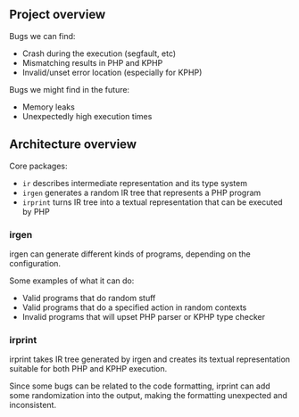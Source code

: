 ## Project overview

Bugs we can find:

* Crash during the execution (segfault, etc)
* Mismatching results in PHP and KPHP
* Invalid/unset error location (especially for KPHP)

Bugs we might find in the future:

* Memory leaks
* Unexpectedly high execution times

## Architecture overview

Core packages:

* `ir` describes intermediate representation and its type system
* `irgen` generates a random IR tree that represents a PHP program
* `irprint` turns IR tree into a textual representation that can be executed by PHP

### irgen

irgen can generate different kinds of programs, depending on the configuration.

Some examples of what it can do:

* Valid programs that do random stuff
* Valid programs that do a specified action in random contexts
* Invalid programs that will upset PHP parser or KPHP type checker

### irprint

irprint takes IR tree generated by irgen and creates its textual representation
suitable for both PHP and KPHP execution.

Since some bugs can be related to the code formatting, irprint can add
some randomization into the output, making the formatting unexpected and inconsistent.
